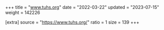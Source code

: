 +++
title = "www.tuhs.org"
date = "2022-03-22"
updated = "2023-07-15"
weight = 142226

[extra]
source = "https://www.tuhs.org/"
ratio = 1
size = 139
+++
